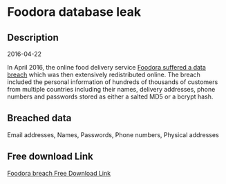 # Foodora database leak

## Description

2016-04-22

In April 2016, the online food delivery service <a href="https://www.databreachtoday.com/delivery-hero-confirms-foodora-data-breach-a-14435" target="_blank" rel="noopener">Foodora suffered a data breach</a> which was then extensively redistributed online. The breach included the personal information of hundreds of thousands of customers from multiple countries including their names, delivery addresses, phone numbers and passwords stored as either a salted MD5 or a bcrypt hash.

## Breached data

Email addresses, Names, Passwords, Phone numbers, Physical addresses

## Free download Link

[Foodora breach Free Download Link](https://tinyurl.com/2b2k277t)